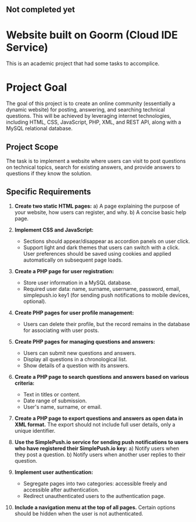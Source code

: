 ## Not completed yet

# Website built on Goorm (Cloud IDE Service)
This is an academic project that had some tasks to accomplice.

# Project Goal
The goal of this project is to create an online community (essentially a dynamic website) for posting, answering, and searching technical questions. This will be achieved by leveraging internet technologies, including HTML, CSS, JavaScript, PHP, XML, and REST API, along with a MySQL relational database.

## Project Scope
The task is to implement a website where users can visit to post questions on technical topics, search for existing answers, and provide answers to questions if they know the solution.

## Specific Requirements

1. **Create two static HTML pages:**
   a) A page explaining the purpose of your website, how users can register, and why.
   b) A concise basic help page.

2. **Implement CSS and JavaScript:**
   - Sections should appear/disappear as accordion panels on user click.
   - Support light and dark themes that users can switch with a click. User preferences should be saved using cookies and applied automatically on subsequent page loads.

3. **Create a PHP page for user registration:**
   - Store user information in a MySQL database.
   - Required user data: name, surname, username, password, email, simplepush.io key1 (for sending push notifications to mobile devices, optional).

4. **Create PHP pages for user profile management:**
   - Users can delete their profile, but the record remains in the database for associating with user posts.

5. **Create PHP pages for managing questions and answers:**
   - Users can submit new questions and answers.
   - Display all questions in a chronological list.
   - Show details of a question with its answers.

6. **Create a PHP page to search questions and answers based on various criteria:**
   - Text in titles or content.
   - Date range of submission.
   - User's name, surname, or email.

7. **Create a PHP page to export questions and answers as open data in XML format.** The export should not include full user details, only a unique identifier.

8. **Use the SimplePush.io service for sending push notifications to users who have registered their SimplePush.io key:**
   a) Notify users when they post a question.
   b) Notify users when another user replies to their question.

9. **Implement user authentication:**
   - Segregate pages into two categories: accessible freely and accessible after authentication.
   - Redirect unauthenticated users to the authentication page.

10. **Include a navigation menu at the top of all pages.** Certain options should be hidden when the user is not authenticated.
